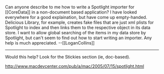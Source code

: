 Can anyone describe to me how to write a Spotlight importer for [[CoreData]] in a non-document based application? I have looked everywhere for a good explaination, but have come up empty-handed. Delicious Library, for example, creates fake files that are just xml plists for Spotlight to index and then links them to the respective object in its data store. I want to allow global searching of the items in my data store by Spotlight, but can't seem to find out how to start writing an importer. Any help is much appreciated. --[[LoganCollins]]

----

Would this help? Look for the Stickies section (ie, doc-based).

http://www.macdevcenter.com/pub/a/mac/2005/07/15/spotlight.html